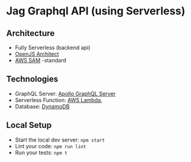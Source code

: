 
# Jag Graphql API (using Serverless)


## Architecture
- Fully Serverless (backend api)
- [OpenJS Architect](https://arc.codes/)
- [AWS SAM](https://docs.aws.amazon.com/serverless-application-model/latest/developerguide/what-is-sam.html) -standard

## Technologies
- GraphQL Server: [Apollo GraphQL Server](https://www.apollographql.com/server/)
- Serverless Function: [AWS Lambda](https://aws.amazon.com/lambda/), 
- Database: [DynamoDB](https://aws.amazon.com/dynamodb/)


## Local Setup

- Start the local dev server: `npm start`
- Lint your code: `npm run lint`
- Run your tests: `npm t`
